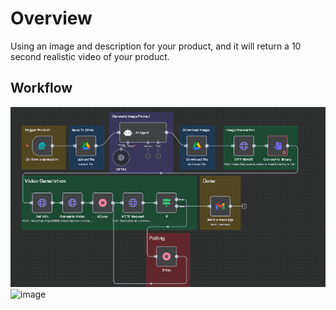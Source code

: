 # Overview
Using an image and description for your product, and it will return a 10 second realistic video of your product.

## Workflow
![n8n workflow](workflow.png)
<img width="1011" height="572" alt="image" src="https://github.com/user-attachments/assets/22af948b-a1e0-4bae-b1db-251ada34bc5c" />
